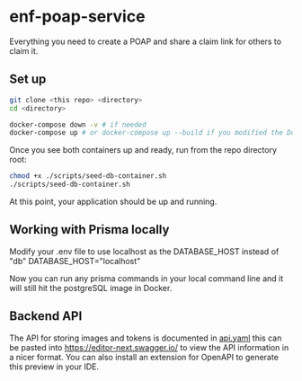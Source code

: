 # enf-poap-service

Everything you need to create a POAP and share a claim link for others to claim it.

## Set up
```sh
git clone <this repo> <directory>
cd <directory>
```

```sh
docker-compose down -v # if needed
docker-compose up # or docker-compose up --build if you modified the Dockerfile
```
Once you see both containers up and ready, run from the repo directory root:
```sh
chmod +x ./scripts/seed-db-container.sh
./scripts/seed-db-container.sh
```

At this point, your application should be up and running.

## Working with Prisma locally
Modify your .env file to use localhost as the DATABASE_HOST instead of "db"
DATABASE_HOST="localhost"

Now you can run any prisma commands in your local command line and it will still hit the postgreSQL image in Docker.

## Backend API
The API for storing images and tokens is documented in [api.yaml](./docs/api.yaml) this can be pasted into https://editor-next.swagger.io/ to view the API information in a nicer format. You can also install an extension for OpenAPI to generate this preview in your IDE.
